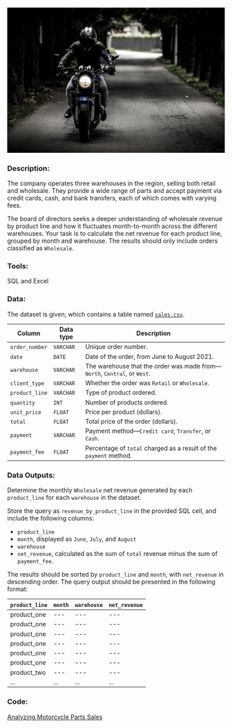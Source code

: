 ![image](https://github.com/mynameisfho/My-Data-Analyst-Portofolio/blob/main/Motorcycle%20Parts%20Sales/biker.jpg)

### Description:
The company operates three warehouses in the region, selling both retail and wholesale. They provide a wide range of parts and accept payment via credit cards, cash, and bank transfers, each of which comes with varying fees.

The board of directors seeks a deeper understanding of wholesale revenue by product line and how it fluctuates month-to-month across the different warehouses. Your task is to calculate the net revenue for each product line, grouped by month and warehouse. The results should only include orders classified as `Wholesale`.

### Tools: 
SQL and Excel

### Data:
The dataset is given, which contains a table named [`sales.csv`](https://github.com/mynameisfho/My-Data-Analyst-Portofolio/blob/main/Motorcycle%20Parts%20Sales/sales.csv).

| Column | Data type | Description |
|--------|-----------|-------------|
| `order_number` | `VARCHAR` | Unique order number. |
| `date` | `DATE` | Date of the order, from June to August 2021. |
| `warehouse` | `VARCHAR` | The warehouse that the order was made from&mdash; `North`, `Central`, or `West`. |
| `client_type` | `VARCHAR` | Whether the order was `Retail` or `Wholesale`. |
| `product_line` | `VARCHAR` | Type of product ordered. |
| `quantity` | `INT` | Number of products ordered. | 
| `unit_price` | `FLOAT` | Price per product (dollars). |
| `total` | `FLOAT` | Total price of the order (dollars). |
| `payment` | `VARCHAR` | Payment method&mdash;`Credit card`, `Transfer`, or `Cash`. |
| `payment_fee` | `FLOAT` | Percentage of `total` charged as a result of the `payment` method. |

### Data Outputs: 
Determine the monthly `Wholesale` net revenue generated by each `product_line` for each `warehouse` in the dataset.

Store the query as `revenue_by_product_line` in the provided SQL cell, and include the following columns:
- `product_line`
- `month`, displayed as `June`, `July`, and `August`
- `warehouse`
- `net_revenue`, calculated as the sum of `total` revenue minus the sum of `payment_fee`.

The results should be sorted by `product_line` and `month`, with `net_revenue` in descending order.
The query output should be presented in the following format:

| `product_line` | `month` | `warehouse` |	`net_revenue` |
|----------------|-----------|----------------------------|--------------|
| product_one | --- | --- | --- |
| product_one | --- | --- | --- |
| product_one | --- | --- | --- |
| product_one | --- | --- | --- |
| product_one | --- | --- | --- |
| product_one | --- | --- | --- |
| product_two | --- | --- | --- |
| ... | ... | ... | ... |

### Code:
[Analyzing Motorcycle Parts Sales](https://github.com/mynameisfho/My-Data-Analyst-Portofolio/blob/main/Motorcycle%20Parts%20Sales/motorcycle_parts_sales.ipynb)